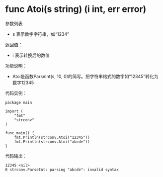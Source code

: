 # func Atoi(s string) (i int, err error)

参数列表

- s 表示数字字符串，如“1234” 

返回值：

- i 表示转换后的数值 

功能说明：

- Atoi是函数ParseInt(s, 10, 0)的简写。把字符串格式的数字如“12345”转化为数字12345

代码实例：

	package main
	
	import (
		"fmt"
		"strconv"
	)
	
    func main() {
        fmt.Println(strconv.Atoi("12345"))
        fmt.Println(strconv.Atoi("abcde"))
    }


代码输出：

    12345 <nil>
    0 strconv.ParseInt: parsing "abcde": invalid syntax